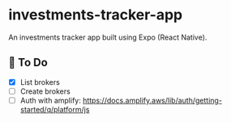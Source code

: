# investments-tracker-app

An investments tracker app built using Expo (React Native).

## 📌 To Do

- [x] List brokers
- [ ] Create brokers
- [ ] Auth with amplify: https://docs.amplify.aws/lib/auth/getting-started/q/platform/js
